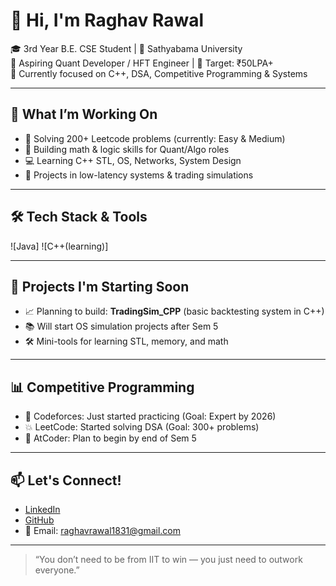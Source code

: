 # 👋 Hi, I'm Raghav Rawal

🎓 3rd Year B.E. CSE Student | 📍 Sathyabama University  
🚀 Aspiring Quant Developer / HFT Engineer | 💸 Target: ₹50LPA+  
🔭 Currently focused on C++, DSA, Competitive Programming & Systems

---

## 🧠 What I’m Working On
- 📘 Solving 200+ Leetcode problems (currently: Easy & Medium)
- 🧮 Building math & logic skills for Quant/Algo roles
- 💻 Learning C++ STL, OS, Networks, System Design
- 🧪 Projects in low-latency systems & trading simulations

---

## 🛠️ Tech Stack & Tools
![Java]
![C++(learning)]


---

## 📂 Projects I'm Starting Soon

- 📈 Planning to build: **TradingSim_CPP** (basic backtesting system in C++)
- 📚 Will start OS simulation projects after Sem 5
- 🛠️ Mini-tools for learning STL, memory, and math


---

## 📊 Competitive Programming

- 🥇 Codeforces: Just started practicing (Goal: Expert by 2026)
- 💥 LeetCode: Started solving DSA (Goal: 300+ problems)
- 🔁 AtCoder: Plan to begin by end of Sem 5


---

## 📫 Let's Connect!
- [LinkedIn](https://www.linkedin.com/in/raghav-rawal-7995b131a?utm_source=share&utm_campaign=share_via&utm_content=profile&utm_medium=android_app)
- [GitHub](https://github.com/Ragrwll)
- 📧 Email: raghavrawal1831@gmail.com

---

> “You don’t need to be from IIT to win — you just need to outwork everyone.”


